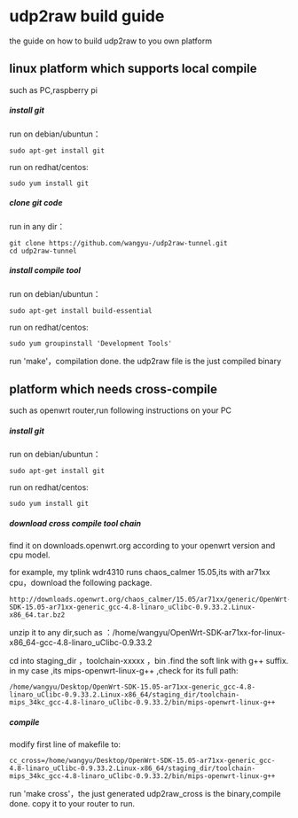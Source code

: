 # udp2raw build guide

the guide on how to build udp2raw to you own platform

## linux platform which supports local compile
such as PC,raspberry pi

##### install git
run on debian/ubuntun：
```
sudo apt-get install git
```
run on redhat/centos:
```
sudo yum install git
```
##### clone git code

run in any dir：

```
git clone https://github.com/wangyu-/udp2raw-tunnel.git
cd udp2raw-tunnel
```

##### install compile tool
run on debian/ubuntun：
```
sudo apt-get install build-essential
```

run on redhat/centos:
```
sudo yum groupinstall 'Development Tools'
```

run 'make'，compilation done. the udp2raw file is the just compiled binary

## platform which needs cross-compile
such as openwrt router,run following instructions on your PC

##### install git
run on debian/ubuntun：
```
sudo apt-get install git
```
run on redhat/centos:
```
sudo yum install git
```

##### download cross compile tool chain

find it on downloads.openwrt.org according to your openwrt version and cpu model.

for example, my tplink wdr4310 runs chaos_calmer 15.05,its with ar71xx cpu，download the following package.

```
http://downloads.openwrt.org/chaos_calmer/15.05/ar71xx/generic/OpenWrt-SDK-15.05-ar71xx-generic_gcc-4.8-linaro_uClibc-0.9.33.2.Linux-x86_64.tar.bz2
```
unzip it to any dir,such as ：/home/wangyu/OpenWrt-SDK-ar71xx-for-linux-x86_64-gcc-4.8-linaro_uClibc-0.9.33.2

cd into staging_dir ，toolchain-xxxxx ，bin .find the soft link with g++ suffix. in my case ,its mips-openwrt-linux-g++ ,check for its full path:

```
/home/wangyu/Desktop/OpenWrt-SDK-15.05-ar71xx-generic_gcc-4.8-linaro_uClibc-0.9.33.2.Linux-x86_64/staging_dir/toolchain-mips_34kc_gcc-4.8-linaro_uClibc-0.9.33.2/bin/mips-openwrt-linux-g++
```
##### compile
modify first line of makefile to:
```
cc_cross=/home/wangyu/Desktop/OpenWrt-SDK-15.05-ar71xx-generic_gcc-4.8-linaro_uClibc-0.9.33.2.Linux-x86_64/staging_dir/toolchain-mips_34kc_gcc-4.8-linaro_uClibc-0.9.33.2/bin/mips-openwrt-linux-g++
```

run 'make cross'，the just generated udp2raw_cross is the binary,compile done. copy it to your router to run.
